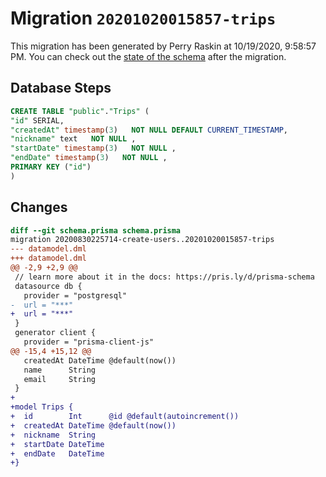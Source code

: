 # Migration `20201020015857-trips`

This migration has been generated by Perry Raskin at 10/19/2020, 9:58:57 PM.
You can check out the [state of the schema](./schema.prisma) after the migration.

## Database Steps

```sql
CREATE TABLE "public"."Trips" (
"id" SERIAL,
"createdAt" timestamp(3)   NOT NULL DEFAULT CURRENT_TIMESTAMP,
"nickname" text   NOT NULL ,
"startDate" timestamp(3)   NOT NULL ,
"endDate" timestamp(3)   NOT NULL ,
PRIMARY KEY ("id")
)
```

## Changes

```diff
diff --git schema.prisma schema.prisma
migration 20200830225714-create-users..20201020015857-trips
--- datamodel.dml
+++ datamodel.dml
@@ -2,9 +2,9 @@
 // learn more about it in the docs: https://pris.ly/d/prisma-schema
 datasource db {
   provider = "postgresql"
-  url = "***"
+  url = "***"
 }
 generator client {
   provider = "prisma-client-js"
@@ -15,4 +15,12 @@
   createdAt DateTime @default(now())
   name      String
   email     String
 }
+
+model Trips {
+  id        Int      @id @default(autoincrement())
+  createdAt DateTime @default(now())
+  nickname  String
+  startDate DateTime
+  endDate   DateTime
+}
```


